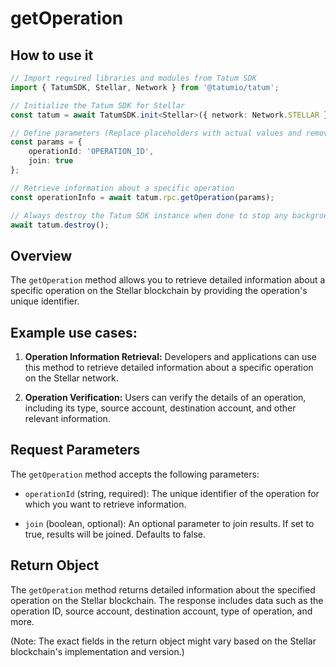 # getOperation

## How to use it

```typescript
// Import required libraries and modules from Tatum SDK
import { TatumSDK, Stellar, Network } from '@tatumio/tatum';

// Initialize the Tatum SDK for Stellar
const tatum = await TatumSDK.init<Stellar>({ network: Network.STELLAR });

// Define parameters (Replace placeholders with actual values and remove redundant)
const params = {
    operationId: 'OPERATION_ID',
    join: true
};

// Retrieve information about a specific operation
const operationInfo = await tatum.rpc.getOperation(params);

// Always destroy the Tatum SDK instance when done to stop any background processes
await tatum.destroy();
```

## Overview

The `getOperation` method allows you to retrieve detailed information about a specific operation on the Stellar blockchain by providing the operation's unique identifier.

## Example use cases:

1. **Operation Information Retrieval:**
   Developers and applications can use this method to retrieve detailed information about a specific operation on the Stellar network.

2. **Operation Verification:**
   Users can verify the details of an operation, including its type, source account, destination account, and other relevant information.

## Request Parameters

The `getOperation` method accepts the following parameters:

- `operationId` (string, required):
  The unique identifier of the operation for which you want to retrieve information.

- `join` (boolean, optional):
  An optional parameter to join results. If set to true, results will be joined. Defaults to false.

## Return Object

The `getOperation` method returns detailed information about the specified operation on the Stellar blockchain. The response includes data such as the operation ID, source account, destination account, type of operation, and more.

(Note: The exact fields in the return object might vary based on the Stellar blockchain's implementation and version.)
